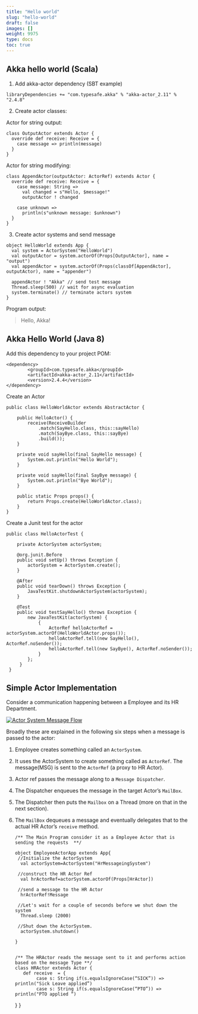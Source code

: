 ```yaml
---
title: "Hello world"
slug: "hello-world"
draft: false
images: []
weight: 9975
type: docs
toc: true
---
```


## Akka hello world (Scala)
 1. Add akka-actor dependency (SBT example)

<!-- language: scala -->
    libraryDependencies += "com.typesafe.akka" % "akka-actor_2.11" % "2.4.8"

 2. Create actor classes:

  Actor for string output:
<!-- language: scala -->
    class OutputActor extends Actor {
      override def receive: Receive = {
        case message => println(message)
      }
    }

Actor for string modifying:
<!-- language: scala -->
    class AppendActor(outputActor: ActorRef) extends Actor {
      override def receive: Receive = {
        case message: String =>
          val changed = s"Hello, $message!"
          outputActor ! changed

        case unknown =>
          println(s"unknown message: $unknown")
      }
    }

 3. Create actor systems and send message

<!-- language: scala -->
    object HelloWorld extends App {
      val system = ActorSystem("HelloWorld")
      val outputActor = system.actorOf(Props[OutputActor], name = "output")
      val appendActor = system.actorOf(Props(classOf[AppendActor], outputActor), name = "appender")

      appendActor ! "Akka" // send test message
      Thread.sleep(500) // wait for async evaluation
      system.terminate() // terminate actors system
    }

Program output:

> Hello, Akka!

## Akka Hello World (Java 8)
Add this dependency to your project POM:

<!-- language: lang-xml -->
    <dependency>
            <groupId>com.typesafe.akka</groupId>
            <artifactId>akka-actor_2.11</artifactId>
            <version>2.4.4</version>
    </dependency>

Create an Actor

<!-- language: lang-java -->
    public class HelloWorldActor extends AbstractActor {

        public HelloActor() {
            receive(ReceiveBuilder
                .match(SayHello.class, this::sayHello)
                .match(SayBye.class, this::sayBye)
                .build());
        }

        private void sayHello(final SayHello message) {
            System.out.println("Hello World");
        }

        private void sayHello(final SayBye message) {
            System.out.println("Bye World");
        }

        public static Props props() {
            return Props.create(HelloWorldActor.class);
        }
    }

Create a Junit test for the actor

<!-- language: lang-java -->
    public class HelloActorTest {
    
        private ActorSystem actorSystem;
    
        @org.junit.Before
        public void setUp() throws Exception {
            actorSystem = ActorSystem.create();
        }
    
        @After
        public void tearDown() throws Exception {
            JavaTestKit.shutdownActorSystem(actorSystem);
        }
    
        @Test
        public void testSayHello() throws Exception {
            new JavaTestKit(actorSystem) {
                {
                    ActorRef helloActorRef = actorSystem.actorOf(HelloWorldActor.props());
                    helloActorRef.tell(new SayHello(), ActorRef.noSender());
                    helloActorRef.tell(new SayBye(), ActorRef.noSender());
                }
            };
         }
     }



## Simple Actor Implementation
Consider a communication happening between a Employee and its HR Department.   
    
[![Actor System Message Flow][1]][1]


Broadly these are explained in the following six steps when a message is passed to the actor:

 1. Employee creates something called an `ActorSystem`.

 2. It uses the ActorSystem to create something called as `ActorRef`. The message(MSG) is sent to the `ActorRef` (a proxy to HR Actor).

 3. Actor ref passes the message along to a `Message Dispatcher`.

 4. The Dispatcher enqueues the message in the target Actor’s `MailBox`.

 5. The Dispatcher then puts the `Mailbox` on a Thread (more on that in the next section).

 6. The `MailBox` dequeues a message and eventually delegates that to the actual HR Actor’s `receive` method.



        /** The Main Program consider it as a Employee Actor that is sending the requests  **/

        object EmployeeActorApp extends App{
         //Initialize the ActorSystem
          val actorSystem=ActorSystem("HrMessageingSystem")

         //construct the HR Actor Ref
          val hrActorRef=actorSystem.actorOf(Props[HrActor])

         //send a message to the HR Actor
          hrActorRef!Message

         //Let's wait for a couple of seconds before we shut down the    system
          Thread.sleep (2000) 

         //Shut down the ActorSystem.
          actorSystem.shutdown()
    
        }  


        /** The HRActor reads the message sent to it and performs action based on the message Type **/
        class HRActor extends Actor {
           def receive  = {
                case s: String if(s.equalsIgnoreCase(“SICK”)) => println("Sick Leave applied”)
                case s: String if(s.equalsIgnoreCase(“PTO”)) => println("PTO applied “)
    }
 }


  [1]: http://i.stack.imgur.com/7xZNq.jpg

